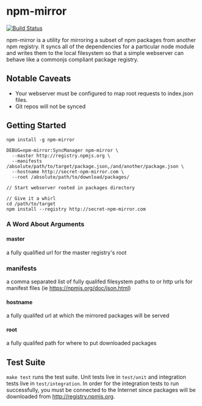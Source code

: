npm-mirror
==========

[![Build Status](https://travis-ci.org/mozilla-b2g/npm-mirror.png?branch=master)](https://travis-ci.org/mozilla-b2g/npm-mirror)

npm-mirror is a utility for mirroring a subset of npm packages from another npm registry. It syncs all of the dependencies for a particular node module and writes them to the local filesystem so that a simple webserver can behave like a commonjs compliant package registry.

## Notable Caveats

+ Your webserver must be configured to map root requests to index.json files.
+ Git repos will not be synced

## Getting Started

```
npm install -g npm-mirror

DEBUG=npm-mirror:SyncManager npm-mirror \
  --master http://registry.npmjs.org \
  --manifests /absolute/path/to/target/package.json,/and/another/package.json \
  --hostname http://secret-npm-mirror.com \
  --root /absolute/path/to/download/packages/

// Start webserver rooted in packages directory

// Give it a whirl
cd /path/to/target
npm install --registry http://secret-npm-mirror.com
```

### A Word About Arguments

#### master

a fully qualified url for the master registry's root

### manifests

a comma separated list of fully qualifed filesystem paths to or http urls for manifest files (ie https://npmjs.org/doc/json.html)

#### hostname

a fully qualifed url at which the mirrored packages will be served

#### root

a fully qualifed path for where to put downloaded packages

## Test Suite

`make test` runs the test suite. Unit tests live in `test/unit` and integration tests live in `test/integration`. In order for the integration tests to run successfully, you must be connected to the Internet since packages will be downloaded from http://registry.npmjs.org.
